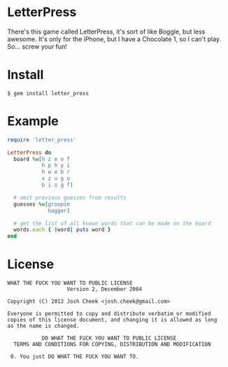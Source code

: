 LetterPress
===========

There's this game called LetterPress, it's sort of like Boggle, but less awesome.
It's only for the iPhone, but I have a Chocolate 1, so I can't play.
So... screw your fun!

Install
=======

`$ gem install letter_press`

Example
=======

```ruby
require 'letter_press'

LetterPress do
  board %w[h z e o f
           h p h y i
           h w e b r
           x z u g o
           b i o g f]

  # omit previous guesses from results
  guesses %w[groupie
             hogger]

  # get the list of all known words that can be made on the board
  words.each { |word| puts word }
end
```

License
=======

    WHAT THE FUCK YOU WANT TO PUBLIC LICENSE
                       Version 2, December 2004

    Copyright (C) 2012 Josh Cheek <josh.cheek@gmail.com>

    Everyone is permitted to copy and distribute verbatim or modified
    copies of this license document, and changing it is allowed as long
    as the name is changed.

               DO WHAT THE FUCK YOU WANT TO PUBLIC LICENSE
      TERMS AND CONDITIONS FOR COPYING, DISTRIBUTION AND MODIFICATION

     0. You just DO WHAT THE FUCK YOU WANT TO.

